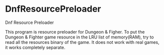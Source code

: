 # DnfResourcePreloader
Dnf Resource Preloader

This program is resource preloader for Dungeon & Figher.
To put the Dungeon & Fighter game resource in the LRU list of memory(RAM), try to read all the resources binary of the game.
It does not work with real games, it works completely separate.
